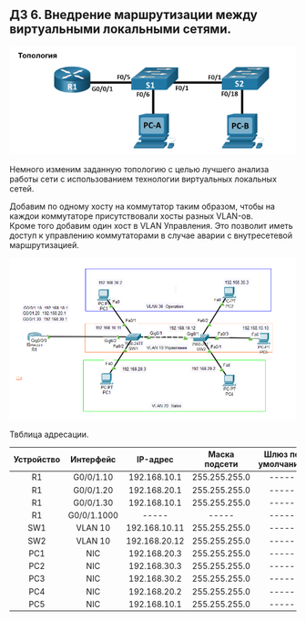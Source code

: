 ##  ДЗ 6. Внедрение маршрутизации между виртуальными локальными сетями.

![](Топология_6.png)

Немного изменим заданную топологию с целью лучшего анализа работы сети с использованием технологии виртуальных локальных сетей.

Добавим по одному хосту на коммутатор таким образом, чтобы на каждои коммутаторе присутствовали хосты разных VLAN-ов.  
 Кроме того добавим один хост в VLAN Управления. Это позволит иметь доступ к управлению коммутаторами в случае аварии с внутресетевой маршрутизацией.

![](Топология_6-1.png)

Твблица адресации.

| Устройство | Интерфейс    | IP-адрес    |Маска подсети| Шлюз по умолчанию |
|:----------:|:------------:|:-----------:|:-----------:|:-----------------:|
|  R1        | G0/0/1.10    | 192.168.10.1 |255.255.255.0|  -----           |
|  R1        | G0/0/1.20    | 192.168.20.1 |255.255.255.0|  -----           |
|  R1        | G0/0/1.30    | 192.168.10.1 |255.255.255.0 | -----           |
|  R1        | G0/0/1.1000  | -----        |  -----      |  -----           |
|  SW1       | VLAN 10      | 192.168.10.11|255.255.255.0|  -----           |
|  SW2       | VLAN 10      | 192.168.20.12|255.255.255.0|  -----           |
|  PC1       | NIC          | 192.168.20.3 |255.255.255.0|  -----           |
|  PC2       | NIC          | 192.168.30.3 |255.255.255.0|  -----           |
|  PC3       | NIC          | 192.168.30.2 |255.255.255.0|  -----           |
|  PC4       | NIC          | 192.168.20.2 |255.255.255.0|  -----           |
|  PC5       | NIC          | 192.168.10.1 |255.255.255.0|  -----           |
